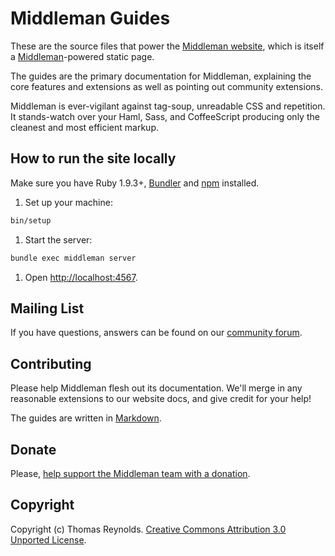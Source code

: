 Middleman Guides
================

These are the source files that power the [Middleman website](https://middlemanapp.com/),
which is itself a [Middleman](https://github.com/middleman/middleman)-powered static page.

The guides are the primary documentation for Middleman, explaining the core features and extensions as well as pointing out community extensions.

Middleman is ever-vigilant against tag-soup, unreadable CSS and repetition. It stands-watch
over your Haml, Sass, and CoffeeScript producing only the cleanest and most efficient
markup.

## How to run the site locally

Make sure you have Ruby 1.9.3+, [Bundler] and [npm] installed.

1. Set up your machine:

  ```bash
  bin/setup
  ```

1. Start the server:

  ```bash
  bundle exec middleman server
  ```

1. Open <http://localhost:4567>.

[Bundler]: http://bundler.io/
[npm]: https://docs.npmjs.com/

## Mailing List

If you have questions, answers can be found on our [community  forum](http://forum.middlemanapp.com/).

## Contributing

Please help Middleman flesh out its documentation. We'll merge in any reasonable
extensions to our website docs, and give credit for your help!

The guides are written in [Markdown](http://daringfireball.net/projects/markdown/).

## Donate

Please, [help support the Middleman team with a donation](https://plasso.co/s/4dXbHBorC3).

## Copyright

Copyright (c) Thomas Reynolds. [Creative Commons Attribution 3.0 Unported License](http://creativecommons.org/licenses/by/3.0/).
